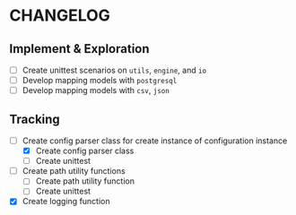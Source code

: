 CHANGELOG
=========

Implement & Exploration
-----------------------

- [ ] Create unittest scenarios on `utils`, `engine`, and `io`
- [ ] Develop mapping models with `postgresql`
- [ ] Develop mapping models with `csv`, `json`

Tracking
--------

- [ ] Create config parser class for create instance of configuration instance
  - [x] Create config parser class
  - [ ] Create unittest

- [ ] Create path utility functions
  - [ ] Create path utility function
  - [ ] Create unittest

- [x] Create logging function
